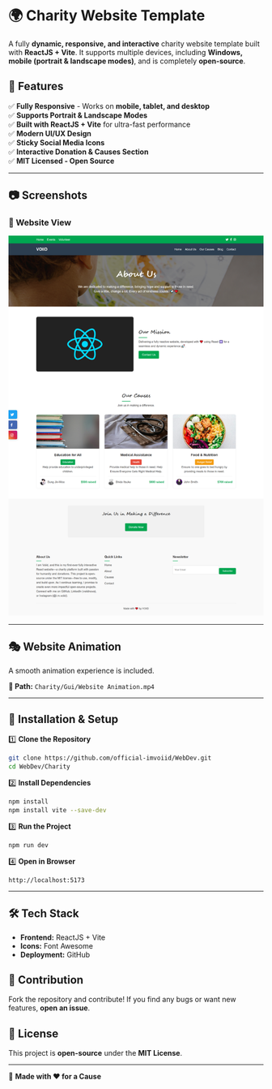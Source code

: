 # 🌍 Charity Website Template  

A fully **dynamic, responsive, and interactive** charity website template built with **ReactJS + Vite**. It supports multiple devices, including **Windows, mobile (portrait & landscape modes)**, and is completely **open-source**.  

## 📌 Features  

✅ **Fully Responsive** - Works on **mobile, tablet, and desktop**  
✅ **Supports Portrait & Landscape Modes**  
✅ **Built with ReactJS + Vite** for ultra-fast performance  
✅ **Modern UI/UX Design**  
✅ **Sticky Social Media Icons**  
✅ **Interactive Donation & Causes Section**  
✅ **MIT Licensed - Open Source**  

---

## 📷 Screenshots  

### **📱 Website View**  
![Mobile View](https://github.com/official-imvoiid/WebDev/blob/main/Charity/Gui/Website.png)  

---

## 🎭 Website Animation  

A smooth animation experience is included.  

**📂 Path:** `Charity/Gui/Website Animation.mp4`  

---

## 🔧 Installation & Setup  

1️⃣ **Clone the Repository**  
```sh
git clone https://github.com/official-imvoiid/WebDev.git
cd WebDev/Charity
```

2️⃣ **Install Dependencies**  
```sh
npm install
npm install vite --save-dev
```

3️⃣ **Run the Project**  
```sh
npm run dev
```

4️⃣ **Open in Browser**  
```
http://localhost:5173
```

---

## 🛠️ Tech Stack  

- **Frontend:** ReactJS + Vite  
- **Icons:** Font Awesome  
- **Deployment:** GitHub

## 🤝 Contribution  

Fork the repository and contribute! If you find any bugs or want new features, **open an issue**.  

## 📜 License  

This project is **open-source** under the **MIT License**.  

---

🔗 **Made with ❤️ for a Cause**  
